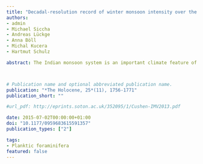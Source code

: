 ```yaml
---
title: "Decadal-resolution record of winter monsoon intensity over the last two millennia from planktic foraminiferal assemblages in the northeastern Arabian Sea"
authors:
- admin
- Michael Siccha
- Andreas Lückge
- Anna Böll
- Michal Kucera
- Hartmut Schulz

abstract: The Indian monsoon system is an important climate feature of the northern Indian Ocean. Small variations of the wind and precipitation patterns have fundamental influence on the societal, agricultural, and economic development of India and its neighboring countries. To understand current trends, sensitivity to forcing, or natural variation, records beyond the instrumental period are needed. However, high-resolution archives of past winter monsoon variability are scarce. One potential archive of such records are marine sediments deposited on the continental slope in the NE Arabian Sea, an area where present-day conditions are dominated by the winter monsoon. In this region, winter monsoon conditions lead to distinctive changes in surface water properties, affecting marine plankton communities that are deposited in the sediment. Using planktic foraminifera as a sensitive and well-preserved plankton group, we first characterize the response of their species distribution on environmental gradients from a dataset of surface sediment samples in the tropical and sub-tropical Indian Ocean. Transfer functions for quantitative paleoenvironmental reconstructions were applied to a decadal-scale record of assemblage counts from the Pakistan Margin spanning the last 2000 years. The reconstructed temperature record reveals an intensification of winter monsoon intensity near the year 100 CE. Prior to this transition, winter temperatures were >1.5°C warmer than today. Conditions similar to the present seem to have established after 450 CE, interrupted by a singular event near 950 CE with warmer temperatures and accordingly weak winter monsoon. Frequency analysis revealed significant 75-, 40-, and 37-year cycles, which are known from decadal- to centennial-scale resolution records of Indian summer monsoon variability and interpreted as solar irradiance forcing. Our first independent record of Indian winter monsoon activity confirms that winter and summer monsoons were modulated on the same frequency bands and thus indicates that both monsoon systems are likely controlled by the same driving force.



# Publication name and optional abbreviated publication name.
publication: "*The Holocene, 25*(11), 1756-1771"
publication_short: ""

#url_pdf: http://eprints.soton.ac.uk/352095/1/Cushen-IMV2013.pdf

date: 2015-07-02T00:00:00+01:00
doi: "10.1177/0959683615591357"
publication_types: ["2"]

tags:
- Planktic foraminifera
featured: false
---
```

